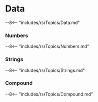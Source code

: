 # Data

--8<-- "includes/rs/Topics/Data.md"

### Numbers

--8<-- "includes/rs/Topics/Numbers.md"

### Strings

--8<-- "includes/rs/Topics/Strings.md"

### Compound

--8<-- "includes/rs/Topics/Compound.md"
